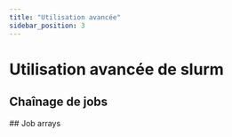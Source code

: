 ```yaml
---
title: "Utilisation avancée"
sidebar_position: 3
---
```

# Utilisation avancée de slurm

## Chaînage de jobs

## Job arrays
